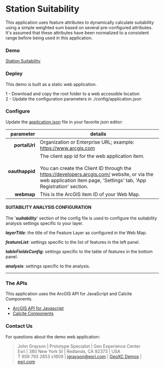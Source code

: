 # Station Suitability

This application uses feature attributes to dynamically calculate suitability using a simple weighted sum based on several pre-configured attributes.
It's assumed that these attributes have been normalized to a consistent range before being used in this application.

### Demo
[Station Suitability](https://geoxc-apps2.bd.esri.com/Analysis/StationSuitability/index.html)

### Deploy

This demo is built as a static web application.

1 - Download and copy the root folder to a web accessible location\
2 - Update the configuration parameters in ./config/application.json

### Configure

Update the [application.json](https://github.com/jgrayson-apl/StationSuitability/blob/master/config/application.json) file in your favorite json editor:

|                  parameter | details                                                                                                                                                                                                                                                                                                     |
|---------------------------:|-------------------------------------------------------------------------------------------------------------------------------------------------------------------------------------------------------------------------------------------------------------------------------------------------------------|
|              **portalUrl** | Organization or Enterprise URL; example: https://www.arcgis.com                                                                                                                                                                                                                                             |
|             **oauthappid** | The client app id for the web application item.<br><br>You can create the Client ID through the https://developers.arcgis.com/ website, or via the web application item page, 'Settings' tab, 'App Registration' section.                                                                                   |
|                 **webmap** | This is the ArcGIS item ID of your Web Map.                                                                                                                                                                                                                                                        |

#### SUITABILITY ANALYSIS CONFIGURATION
The '**_suitability_**' section of the config file is used to configure the suitability analysis settings specific to your layer.

_**layerTitle**_: the title of the Feature Layer as configured in the Web Map.

_**featureList**_: settings specific to the list of features in the left panel.

_**tableFieldsConfig**_: settings specific to the table of features in the bottom panel.

_**analysis**_: settings specific to the analysis.

---

### The APIs
This application uses the ArcGIS API for JavaScript and Calcite Components.

 - [ArcGIS API for Javascript](https://developers.arcgis.com/javascript/latest/api-reference/)
 - [Calcite Components](https://developers.arcgis.com/calcite-design-system/components/)

### Contact Us
For questions about the demo web application:
> John Grayson | Prototype Specialist | Geo Experience Center\
> Esri | 380 New York St | Redlands, CA 92373 | USA\
> T 909 793 2853 x1609 | [jgrayson@esri.com](mailto:jgrayson@esri.com?subject=Suitability%20on%20GitHub&body=Hi%20John,%0A%20%20I%20have%20a%20quesiton%20about%20the%20_____%20demo.) | [GeoXC Demos](https://www.esriurl.com/GeoXCDemos) | [esri.com](https://www.esri.com)
